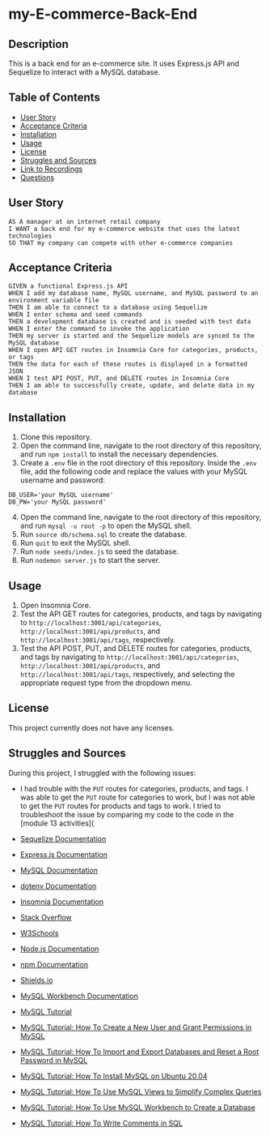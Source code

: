 # my-E-commerce-Back-End

## Description
This is a back end for an e-commerce site. It uses Express.js API and Sequelize to interact with a MySQL database.

## Table of Contents
* [User Story](#user-story)
* [Acceptance Criteria](#acceptance-criteria)
* [Installation](#installation)
* [Usage](#usage)
* [License](#license)
* [Struggles and Sources](#struggles-and-sources)
* [Link to Recordings](#link-to-recordings)
* [Questions](#questions)

## User Story
```
AS A manager at an internet retail company
I WANT a back end for my e-commerce website that uses the latest technologies
SO THAT my company can compete with other e-commerce companies
```

## Acceptance Criteria
```
GIVEN a functional Express.js API
WHEN I add my database name, MySQL username, and MySQL password to an environment variable file
THEN I am able to connect to a database using Sequelize
WHEN I enter schema and seed commands
THEN a development database is created and is seeded with test data
WHEN I enter the command to invoke the application
THEN my server is started and the Sequelize models are synced to the MySQL database
WHEN I open API GET routes in Insomnia Core for categories, products, or tags
THEN the data for each of these routes is displayed in a formatted JSON
WHEN I test API POST, PUT, and DELETE routes in Insomnia Core
THEN I am able to successfully create, update, and delete data in my database 
```

## Installation
1. Clone this repository.
2. Open the command line, navigate to the root directory of this repository, and run `npm install` to install the necessary dependencies.
3. Create a `.env` file in the root directory of this repository. Inside the `.env` file, add the following code and replace the values with your MySQL username and password:
```
DB_USER='your MySQL username'
DB_PW='your MySQL password'
```
4. Open the command line, navigate to the root directory of this repository, and run `mysql -u root -p` to open the MySQL shell.
5. Run `source db/schema.sql` to create the database.
6. Run `quit` to exit the MySQL shell.
7. Run `node seeds/index.js` to seed the database.
8. Run `nodemon server.js` to start the server.

## Usage
1. Open Insomnia Core.
2. Test the API GET routes for categories, products, and tags by navigating to `http://localhost:3001/api/categories`, `http://localhost:3001/api/products`, and `http://localhost:3001/api/tags`, respectively.
3. Test the API POST, PUT, and DELETE routes for categories, products, and tags by navigating to `http://localhost:3001/api/categories`, `http://localhost:3001/api/products`, and `http://localhost:3001/api/tags`, respectively, and selecting the appropriate request type from the dropdown menu.

## License
This project currently does not have any licenses.

##

## Struggles and Sources
During this project, I struggled with the following issues:
* I had trouble with the `PUT` routes for categories, products, and tags. I was able to get the `PUT` route for categories to work, but I was not able to get the `PUT` routes for products and tags to work. I tried to troubleshoot the issue by comparing my code to the code in the [module 13 activities](


* [Sequelize Documentation](https://sequelize.org/master/)
* [Express.js Documentation](https://expressjs.com/)
* [MySQL Documentation](https://dev.mysql.com/doc/)
* [dotenv Documentation](https://www.npmjs.com/package/dotenv)
* [Insomnia Documentation](https://support.insomnia.rest/)
* [Stack Overflow](https://stackoverflow.com/)
* [W3Schools](https://www.w3schools.com/)
* [Node.js Documentation](https://nodejs.org/en/docs/)
* [npm Documentation](https://docs.npmjs.com/)
* [Shields.io](https://shields.io/)
* [MySQL Workbench Documentation](https://dev.mysql.com/doc/workbench/en/)
* [MySQL Tutorial](https://www.mysqltutorial.org/)
* [MySQL Tutorial: How To Create a New User and Grant Permissions in MySQL](https://www.digitalocean.com/community/tutorials/how-to-create-a-new-user-and-grant-permissions-in-mysql)
* [MySQL Tutorial: How To Import and Export Databases and Reset a Root Password in MySQL](https://www.digitalocean.com/community/tutorials/how-to-import-and-export-databases-and-reset-a-root-password-in-mysql)
* [MySQL Tutorial: How To Install MySQL on Ubuntu 20.04](https://www.digitalocean.com/community/tutorials/how-to-install-mysql-on-ubuntu-20-04)
* [MySQL Tutorial: How To Use MySQL Views to Simplify Complex Queries](https://www.digitalocean.com/community/tutorials/how-to-use-mysql-views-to-simplify-complex-queries)
* [MySQL Tutorial: How To Use MySQL Workbench to Create a Database](https://www.digitalocean.com/community/tutorials/how-to-use-mysql-workbench-to-create-a-database)
* [MySQL Tutorial: How To Write Comments in SQL](https://www.digitalocean.com/community/tutorials/how-to-write-comments-in-sql)
